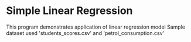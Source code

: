 # Simple Linear Regression
This program demonstrates application of linear regression model
Sample dataset used 'students_scores.csv' and 'petrol_consumption.csv'
